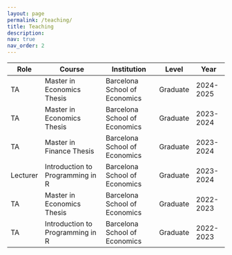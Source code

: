 ```yaml
---
layout: page
permalink: /teaching/
title: Teaching
description: 
nav: true
nav_order: 2
---
```


| Role        | Course                                      | Institution                 | Level    | Year       |
|-------------|--------------------------------------------|----------------------------|----------|------------|
| TA          | Master in Economics Thesis               | Barcelona School of Economics | Graduate | 2024-2025 |
| TA          | Master in Economics Thesis               | Barcelona School of Economics | Graduate | 2023-2024 |
| TA          | Master in Finance Thesis                 | Barcelona School of Economics | Graduate | 2023-2024 |
| Lecturer    | Introduction to Programming in R          | Barcelona School of Economics | Graduate | 2023-2024 |
| TA          | Master in Economics Thesis               | Barcelona School of Economics | Graduate | 2022-2023 |
| TA          | Introduction to Programming in R          | Barcelona School of Economics | Graduate | 2022-2023 |
